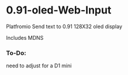 # 0.91-oled-Web-Input
Platfromio Send text to 0.91  128X32 oled display 

Includes MDNS

### To-Do:

need to adjust for a D1 mini
